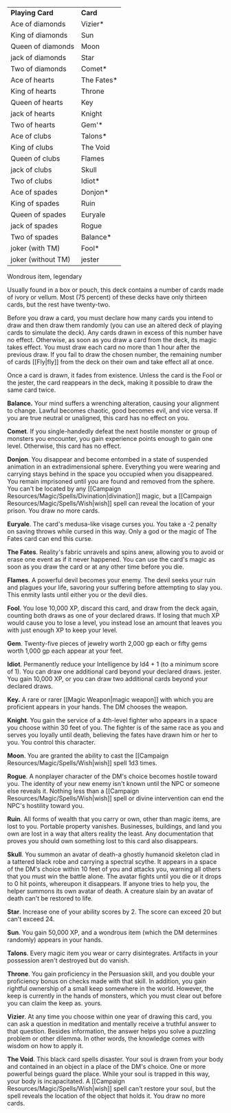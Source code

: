 |                    |             |
|--------------------|-------------|
| **Playing Card**   | **Card**    |
| Ace of diamonds    | Vizier\*    |
| King of diamonds   | Sun         |
| Queen of diamonds  | Moon        |
| jack of diamonds   | Star        |
| Two of diamonds    | Comet\*     |
| Ace of hearts      | The Fates\* |
| King of hearts     | Throne      |
| Queen of hearts    | Key         |
| jack of hearts     | Knight      |
| Two of hearts      | Gem'\*      |
| Ace of clubs       | Talons\*    |
| King of clubs      | The Void    |
| Queen of clubs     | Flames      |
| jack of clubs      | Skull       |
| Two of clubs       | Idiot\*     |
| Ace of spades      | Donjon\*    |
| King of spades     | Ruin        |
| Queen of spades    | Euryale     |
| jack of spades     | Rogue       |
| Two of spades      | Balance\*   |
| joker (with TM)    | Fool\*      |
| joker (without TM) | jester      |

Wondrous item, legendary

Usually found in a box or pouch, this deck contains a number of cards made of ivory or vellum. Most (75 percent) of these decks have only thirteen cards, but the rest have twenty-two.

Before you draw a card, you must declare how many cards you intend to draw and then draw them randomly (you can use an altered deck of playing cards to simulate the deck). Any cards drawn in excess of this number have no effect. Otherwise, as soon as you draw a card from the deck, its magic takes effect. You must draw each card no more than 1 hour after the previous draw. If you fail to draw the chosen number, the remaining number of cards [[Fly|fly]] from the deck on their own and take effect all at once.

Once a card is drawn, it fades from existence. Unless the card is the Fool or the jester, the card reappears in the deck, making it possible to draw the same card twice.

<strong>Balance.</strong> Your mind suffers a wrenching alteration, causing your alignment to change. Lawful becomes chaotic, good becomes evil, and vice versa. If you are true neutral or unaligned, this card has no effect on you.

<strong>Comet</strong>. If you single-handedly defeat the next hostile monster or group of monsters you encounter, you gain experience points enough to gain one level. Otherwise, this card has no effect.

<strong>Donjon</strong>. You disappear and become entombed in a state of suspended animation in an extradimensional sphere. Everything you were wearing and carrying stays behind in the space you occupied when you disappeared. You remain imprisoned until you are found and removed from the sphere. You can't be located by any [[Campaign Resources/Magic/Spells/Divination|divination]] magic, but a [[Campaign Resources/Magic/Spells/Wish|wish]] spell can reveal the location of your prison. You draw no more cards.

<strong>Euryale</strong>. The card's medusa-like visage curses you. You take a -2 penalty on saving throws while cursed in this way. Only a god or the magic of The Fates card can end this curse.

<strong>The Fates</strong>. Reality's fabric unravels and spins anew, allowing you to avoid or erase one event as if it never happened. You can use the card's magic as soon as you draw the card or at any other time before you die.

<strong>Flames</strong>. A powerful devil becomes your enemy. The devil seeks your ruin and plagues your life, savoring your suffering before attempting to slay you. This enmity lasts until either you or the devil dies.

<strong>Fool</strong>. You lose 10,000 XP, discard this card, and draw from the deck again, counting both draws as one of your declared draws. If losing that much XP would cause you to lose a level, you instead lose an amount that leaves you with just enough XP to keep your level.

<strong>Gem</strong>. Twenty-five pieces of jewelry worth 2,000 gp each or fifty gems worth 1,000 gp each appear at your feet.

<strong>Idiot</strong>. Permanently reduce your Intelligence by ld4 + 1 (to a minimum score of 1). You can draw one additional card beyond your declared draws. jester. You gain 10,000 XP, or you can draw two additional cards beyond your declared draws.

<strong>Key.</strong> A rare or rarer [[Magic Weapon|magic weapon]] with which you are proficient appears in your hands. The DM chooses the weapon.

<strong>Knight</strong>. You gain the service of a 4th-level fighter who appears in a space you choose within 30 feet of you. The fighter is of the same race as you and serves you loyally until death, believing the fates have drawn him or her to you. You control this character.

<strong>Moon</strong>. You are granted the ability to cast the [[Campaign Resources/Magic/Spells/Wish|wish]] spell 1d3 times.

<strong>Rogue</strong>. A nonplayer character of the DM's choice becomes hostile toward you. The identity of your new enemy isn't known until the NPC or someone else reveals it. Nothing less than a [[Campaign Resources/Magic/Spells/Wish|wish]] spell or divine intervention can end the NPC's hostility toward you.

<strong>Ruin</strong>. All forms of wealth that you carry or own, other than magic items, are lost to you. Portable property vanishes. Businesses, buildings, and land you own are lost in a way that alters reality the least. Any documentation that proves you should own something lost to this card also disappears.

<strong>Skull</strong>. You summon an avatar of death-a ghostly humanoid skeleton clad in a tattered black robe and carrying a spectral scythe. It appears in a space of the DM's choice within 10 feet of you and attacks you, warning all others that you must win the battle alone. The avatar fights until you die or it drops to 0 hit points, whereupon it disappears. If anyone tries to help you, the helper summons its own avatar of death. A creature slain by an avatar of death can't be restored to life.

<strong>Star</strong>. Increase one of your ability scores by 2. The score can exceed 20 but can't exceed 24.

<strong>Sun</strong>. You gain 50,000 XP, and a wondrous item (which the DM determines randomly) appears in your hands.

<strong>Talons</strong>. Every magic item you wear or carry disintegrates. Artifacts in your possession aren't destroyed but do vanish.

<strong>Throne</strong>. You gain proficiency in the Persuasion skill, and you double your proficiency bonus on checks made with that skill. In addition, you gain rightful ownership of a small keep somewhere in the world. However, the keep is currently in the hands of monsters, which you must clear out before you can claim the keep as. yours.

<strong>Vizier</strong>. At any time you choose within one year of drawing this card, you can ask a question in meditation and mentally receive a truthful answer to that question. Besides information, the answer helps you solve a puzzling problem or other dilemma. In other words, the knowledge comes with wisdom on how to apply it.

<strong>The Void</strong>. This black card spells disaster. Your soul is drawn from your body and contained in an object in a place of the DM's choice. One or more powerful beings guard the place. While your soul is trapped in this way, your body is incapacitated. A [[Campaign Resources/Magic/Spells/Wish|wish]] spell can't restore your soul, but the spell reveals the location of the object that holds it. You draw no more cards.